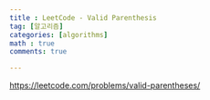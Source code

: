 ```yaml
---
title : LeetCode - Valid Parenthesis
tag: [알고리즘]
categories: [algorithms]
math : true
comments: true

---
```


https://leetcode.com/problems/valid-parentheses/

